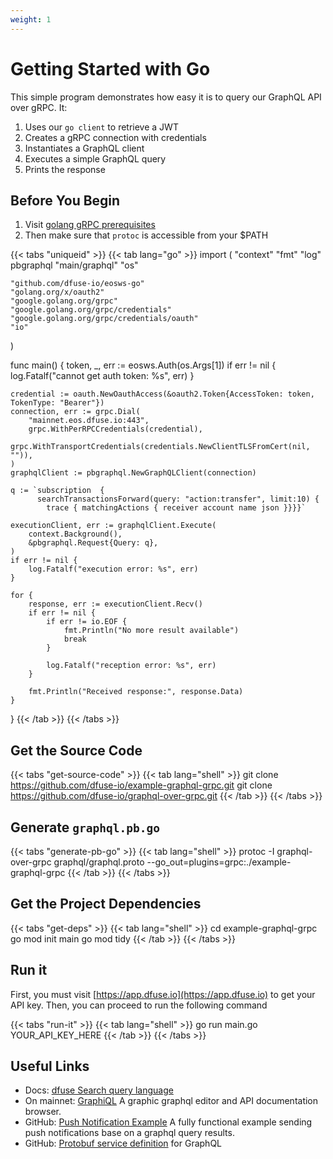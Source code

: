 ```yaml
---
weight: 1
---
```


# Getting Started with Go

This simple program demonstrates how easy it is to query our GraphQL API over gRPC. It:

1. Uses our `go client` to retrieve a JWT
1. Creates a gRPC connection with credentials
1. Instantiates a GraphQL client
1. Executes a simple GraphQL query
1. Prints the response

## Before You Begin

1. Visit [golang gRPC prerequisites](https://grpc.io/docs/quickstart/go.html#prerequisites)
1. Then make sure that `protoc` is accessible from your $PATH

{{< tabs "uniqueid" >}}
{{< tab lang="go" >}}
import (
	"context"
	"fmt"
	"log"
	pbgraphql "main/graphql"
	"os"

	"github.com/dfuse-io/eosws-go"
	"golang.org/x/oauth2"
	"google.golang.org/grpc"
	"google.golang.org/grpc/credentials"
	"google.golang.org/grpc/credentials/oauth"
	"io"
)

func main() {
	token, _, err := eosws.Auth(os.Args[1])
	if err != nil {
		log.Fatalf("cannot get auth token: %s", err)
	}

	credential := oauth.NewOauthAccess(&oauth2.Token{AccessToken: token, TokenType: "Bearer"})
	connection, err := grpc.Dial(
		"mainnet.eos.dfuse.io:443",
		grpc.WithPerRPCCredentials(credential),
		grpc.WithTransportCredentials(credentials.NewClientTLSFromCert(nil, "")),
	)
	graphqlClient := pbgraphql.NewGraphQLClient(connection)

	q := `subscription  {
		  searchTransactionsForward(query: "action:transfer", limit:10) {
			trace { matchingActions { receiver account name json }}}}`

	executionClient, err := graphqlClient.Execute(
		context.Background(),
		&pbgraphql.Request{Query: q},
	)
	if err != nil {
		log.Fatalf("execution error: %s", err)
	}

	for {
		response, err := executionClient.Recv()
		if err != nil {
			if err != io.EOF {
				fmt.Println("No more result available")
				break
			}

			log.Fatalf("reception error: %s", err)
		}

		fmt.Println("Received response:", response.Data)
	}
}
{{< /tab >}}
{{< /tabs >}}

## Get the Source Code

{{< tabs "get-source-code" >}}
{{< tab lang="shell" >}}
git clone https://github.com/dfuse-io/example-graphql-grpc.git
git clone https://github.com/dfuse-io/graphql-over-grpc.git
{{< /tab >}}
{{< /tabs >}}

## Generate `graphql.pb.go`

{{< tabs "generate-pb-go" >}}
{{< tab lang="shell" >}}
protoc -I graphql-over-grpc graphql/graphql.proto --go_out=plugins=grpc:./example-graphql-grpc
{{< /tab >}}
{{< /tabs >}}

## Get the Project Dependencies

{{< tabs "get-deps" >}}
{{< tab lang="shell" >}}
cd example-graphql-grpc
go mod init main
go mod tidy
{{< /tab >}}
{{< /tabs >}}

## Run it

First, you must visit [https://app.dfuse.io](https://app.dfuse.io) to get your API key. Then, you can proceed to run the following command

{{< tabs "run-it" >}}
{{< tab lang="shell" >}}
go run main.go YOUR_API_KEY_HERE
{{< /tab >}}
{{< /tabs >}}

## Useful Links

- Docs: [dfuse Search query language](#dfuse-query-language)
- On mainnet: [GraphiQL](https://mainnet.eos.dfuse.io/graphiql/) A graphic graphql editor and API documentation browser.
- GitHub: [Push Notification Example](https://github.com/dfuse-io/example-push-notifications) A fully functional example sending push notifications base on a graphql query results.
- GitHub: [Protobuf service definition](https://github.com/dfuse-io/graphql-over-grpc/blob/master/graphql/graphql.proto) for GraphQL